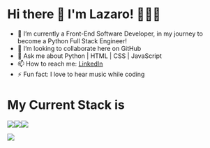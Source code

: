 # **Hi there 👋 I'm Lazaro! 👨🏻‍💻**

- 🌱 I’m currently a Front-End Software Developer, in my journey to become a Python Full Stack Engineer!
- 👯 I’m looking to collaborate here on GitHub
- 💬 Ask me about Python | HTML | CSS | JavaScript
- 📫 How to reach me: [LinkedIn](https://www.linkedin.com/in/lazaro-d-masot)
- ⚡ Fun fact: I love to hear music while coding


# My Current Stack is <br>
<img src="https://user-images.githubusercontent.com/116032611/226149156-623663f9-bf6e-49ef-8723-78722c7667ab.png"><img src="https://user-images.githubusercontent.com/116032611/226149337-e0a48358-103a-43b4-9457-ea97eeeed86a.png"><img src="https://user-images.githubusercontent.com/116032611/226149795-fa83c2ed-2a75-44cd-bd06-c7c41b7f0b03.png">







<img src="https://github-readme-stats.vercel.app/api?username=lazaromasot&&show_icons=true&title_color=ffffff&icon_color=bb2acf&text_color=daf7dc&bg_color=082032">
